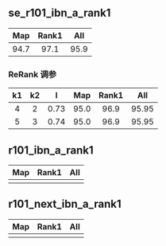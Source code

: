 ## se_r101_ibn_a_rank1
 |Map|Rank1|All|
 |:------:|:------:|:------:|
 |94.7|97.1|95.9|
 
 ### ReRank 调参
   |k1|k2|l|Map|Rank1|All|
   |:------:|:------:|:------:|:------:|:------:|:------:|
   |4|2|0.73|95.0|96.9|95.95|
   |5|3|0.74|95.0|96.9|95.95|
 
## r101_ibn_a_rank1
|Map|Rank1|All
 |:------:|:------:|:------:|
 ||||
 
## r101_next_ibn_a_rank1
|Map|Rank1|All
 |:------:|:------:|:------:|
 |||| 
